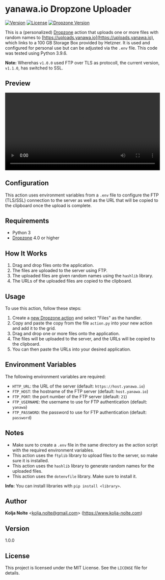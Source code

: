 # yanawa.io Dropzone Uploader

[![Version](https://img.shields.io/badge/Version-1.0.0-blue.svg)](https://github.com/your-username/your-repo-name/releases) [![License](https://img.shields.io/badge/License-MIT-yellow.svg)](https://opensource.org/licenses/MIT) [![Dropzone Version](https://img.shields.io/badge/Dropzone-4.0+-green.svg)](https://aptonic.github.io/dropzone/)

This is a (personalized) [Dropzone](https://aptonic.com/) action that uploads one or more files with random names to [https://uploads.yanawa.io](https://uploads.yanawa.io), which links to a 100 GB Storage Box provided by Hetzner. It is used and configured for personal use but can be adjusted via the `.env` file. This code was tested using Python 3.9.6.

**Note:** Wherehas `v1.0.0` used FTP over TLS as protocoll, the current version, `v1.1.0`, has switched to SSL.

## Preview

<video width="100%" height="auto" controls>
  <source src="https://uploads.yanawa.io/mVdCXjSY.mp4" type="video/mp4">
  Your browser does not support the video tag.
</video>


## Configuration

This action uses environment variables from a `.env` file to configure the FTP (TLS/SSL) connection to the server as well as the URL that will be copied to the clipboard once the upload is complete.

## Requirements

* Python 3
* [Dropzone](https://aptonic.com/) 4.0 or higher

## How It Works

1. Drag and drop files onto the application.
2. The files are uploaded to the server using FTP.
3. The uploaded files are given random names using the `hashlib` library.
4. The URLs of the uploaded files are copied to the clipboard.

## Usage

To use this action, follow these steps:

1. Create a [new Dropzone action](https://i.imgur.com/pXii8Ns.png) and select "Files" as the handler.
2. Copy and paste the copy from the file `action.py` into your new action and add it to the grid.
2. Drag and drop one or more files onto the application.
3. The files will be uploaded to the server, and the URLs will be copied to the clipboard.
4. You can then paste the URLs into your desired application.

## Environment Variables

The following environment variables are required:

* `HTTP_URL`: the URL of the server (default: `https://host.yanawa.io`)
* `FTP_HOST`: the hostname of the FTP server (default: `host.yanawa.io`)
* `FTP_PORT`: the port number of the FTP server (default: `21`)
* `FTP_USERNAME`: the username to use for FTP authentication (default: `yanawa`)
* `FTP_PASSWORD`: the password to use for FTP authentication (default: `password`)

## Notes

* Make sure to create a `.env` file in the same directory as the action script with the required environment variables.
* This action uses the `ftplib` library to upload files to the server, so make sure it is installed.
* This action uses the `hashlib` library to generate random names for the uploaded files.
* This action uses the `dotenvfile` library. Make sure to install it.

**Info:** You can install libraries with `pip install <library>`.

## Author

**Kolja Nolte** <[kolja.nolte@gmail.com](mailto:kolja.nolte@gmail.com)> (https://www.kolja-nolte.com)

## Version

1.0.0

## License

This project is licensed under the MIT License. See the `LICENSE` file for details.
